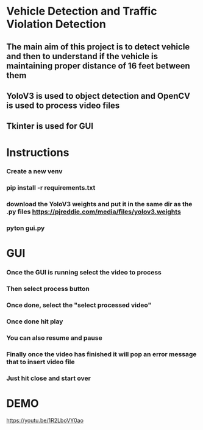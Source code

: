 # Vehicle Detection and Traffic Violation Detection 
## The main aim of this project is to detect vehicle and then to understand if the vehicle is maintaining proper distance of 16 feet between them
## YoloV3 is used to object detection and OpenCV is used to process video files
## Tkinter is used for GUI

# Instructions
### Create a new venv
### pip install -r requirements.txt
### download the YoloV3 weights and put it in the same dir as the .py files https://pjreddie.com/media/files/yolov3.weights
### pyton gui.py

# GUI
### Once the GUI is running select the video to process
### Then select process button
### Once done, select the "select processed video"
### Once done hit play
### You can also resume and pause
### Finally once the video has finished it will pop an error message that to insert video file
### Just hit close and start over
# DEMO
https://youtu.be/1R2LboVY0ao
